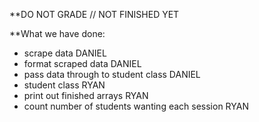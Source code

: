 **DO NOT GRADE // NOT FINISHED YET

**What we have done:
 - scrape data DANIEL
 - format scraped data DANIEL
 - pass data through to student class DANIEL
 - student class RYAN
 - print out finished arrays RYAN
 - count number of students wanting each session RYAN

